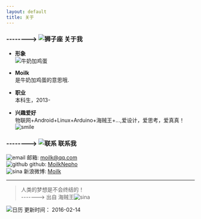 ```yaml
---
layout: default
title: 关于
---
```

### --------> ![狮子座]({{stie.baseurl}}/img/myLogo/lion.png) 关于我  


* **形象**  
  ![牛奶加鸡蛋]({{stie.baseurl}}/img/others/milkegg.png)  

* **Moilk**  
是牛奶加鸡蛋的意思哦.  

* **职业**  
本科生，2013-  

* **兴趣爱好**  
物联网+Android+Linux+Arduino+海贼王+...,爱设计，爱思考，爱真真！![smile]({{stie.baseurl}}/img/px16/smile.png)  


### --------> ![联系]({{stie.baseurl}}/img/myLogo/contact.png) 联系我

![email]({{stie.baseurl}}/img/px16/email.png) 邮箱: moilk@qq.com  
![github]({{stie.baseurl}}/img/px16/github.png) github: [MoilkNepho](https://github.com/moilknepho)  
![sina]({{stie.baseurl}}/img/px16/sina.png) 新浪微博: [Moilk](https://weibo.com/moilk/)  

************************
> 人类的梦想是不会终结的！  
-------> 出自 海贼王![sina]({{stie.baseurl}}/img/px16/onepiece.png)

![日历]({{stie.baseurl}}/img/rili.png) 更新时间： 2016-02-14
